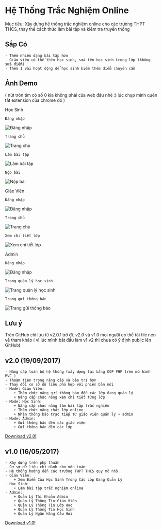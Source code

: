 # Hệ Thống Trắc Nghiệm Online
Mục tiêu: Xây dựng hệ thống trắc nghiệm online cho các trường THPT THCS, thay thế cách thức làm bài tập và kiểm tra truyền thống
## Sắp Có
	
	- Thêm nhiều dạng bài tập hơn
	- Giáo viên có thể thêm học sinh, sửa tên học sinh trong lớp (không sửa điểm)
	- Thêm 1 vài hoạt động để học sinh kiếm thêm điểm chuyên cần
## Ảnh Demo
( nút tròn tím có số 0 kia không phải của web đâu nhé :) lúc chụp mình quên tắt extension của chrome đó )

Học Sinh
	
	Đăng nhập
![Đăng nhập](demo-images/login-hs.png)

	Trang chủ
![Trang chủ](demo-images/hoc-sinh-index.png)

	Làm bài tập
![Làm bài tập](demo-images/hoc-sinh-lam-bai.png)

	Nộp bài
![Nộp bài](demo-images/hoc-sinh-nop-bai.png)

Giáo Viên

	Đăng nhập
![Đăng nhập](demo-images/login-gv.png)

	Trang chủ
![Trang chủ](demo-images/giao-vien-index.png)

	Xem chi tiết lớp
![Xem chi tiết lớp](demo-images/giao-vien-xem-diem.png)

Admin

	Đăng nhập
![Đăng nhập](demo-images/login-admin.png)

	Trang quản lý học sinh
![Trang quản lý học sinh](demo-images/admin-ql.png)

	Trang gửi thông báo
![Trang gửi thông báo](demo-images/admin-tb.png)
## Lưu ý
Trên GitHub chỉ lưu từ v2.0.1 trở đi.
v2.0 và v1.0 mọi người có thể tải file nén về tham khảo ( vì lúc mình bắt đầu làm v1 v2 thì chưa có ý định public lên GitHub)
## v2.0 (19/09/2017)

	- Nâng cấp toàn bộ hệ thống (xây dựng lại bằng OOP PHP trên mô hình MVC )
	- Thuận tiện trong nâng cấp và bảo trì hơn
	- Thay đổi cơ sở dữ liệu phù hợp với phiên bản mới
	- Model Giáo Viên:
		+ Thêm chức năng gửi thông báo đến các lớp đang quản lý
		+ Nâng cấp chức năng xem chi tiết từng lớp
	- Model Học Sinh:
		+ Nâng cấp chức năng làm bài tập trắc nghiệm
		+ Thêm chức năng chát lớp online
		+ Nhận thông báo trực tiếp từ giáo viên quản lý + admin
	- Model Admin:
		+ Gửi thông báo đến các giáo viên
		+ Gửi thông báo đến các lớp
[Download v2.0!](https://drive.google.com/open?id=0B2XjHVJwd5PSdEpObFltbmZzZGc)
## v1.0 (16/05/2017)
	- Xây dựng trên php thuần
	- Cơ sở dữ liệu chỉ dành cho môn toán
	- Hệ thống hướng đến các trường THPT THCS quy mô nhỏ.
	- Giáo Viên:
		+ Xem Điểm Của Học Sinh Trong Các Lớp Đang Quản Lý
	- Học Sinh:
		+ Làm bài tập trắc nghiệm online
	- Admin:
		+ Quản Lý Tài Khoản Admin
		+ Quản Lý Thông Tin Giáo Viên
		+ Quản Lý Thông Tin Lớp Học
		+ Quản Lý Thông Tin Học Sinh
		+ Quản Lý Ngân Hàng Câu Hỏi
[Download v1.0!](https://drive.google.com/open?id=0B2XjHVJwd5PSa0FtWXFMM2xhcjg)
